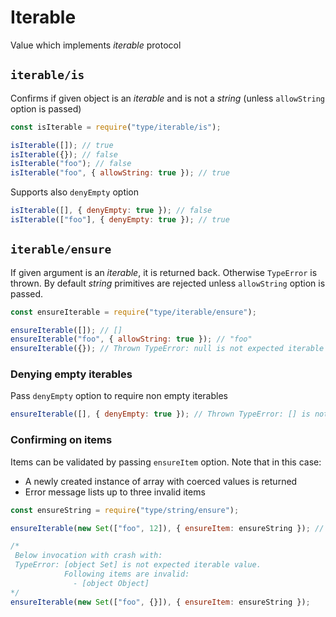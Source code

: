 # Iterable

Value which implements _iterable_ protocol


































<extoc></extoc>

## `iterable/is`

Confirms if given object is an _iterable_ and is not a _string_ (unless `allowString` option is passed)

```javascript
const isIterable = require("type/iterable/is");

isIterable([]); // true
isIterable({}); // false
isIterable("foo"); // false
isIterable("foo", { allowString: true }); // true
```

Supports also `denyEmpty` option

```javascript
isIterable([], { denyEmpty: true }); // false
isIterable(["foo"], { denyEmpty: true }); // true
```

## `iterable/ensure`

If given argument is an _iterable_, it is returned back. Otherwise `TypeError` is thrown.
By default _string_ primitives are rejected unless `allowString` option is passed.

```javascript
const ensureIterable = require("type/iterable/ensure");

ensureIterable([]); // []
ensureIterable("foo", { allowString: true }); // "foo"
ensureIterable({}); // Thrown TypeError: null is not expected iterable
```

### Denying empty iterables

Pass `denyEmpty` option to require non empty iterables

```javascript
ensureIterable([], { denyEmpty: true }); // Thrown TypeError: [] is not expected iterable
```

### Confirming on items

Items can be validated by passing `ensureItem` option. Note that in this case:

- A newly created instance of array with coerced values is returned
- Error message lists up to three invalid items

```javascript
const ensureString = require("type/string/ensure");

ensureIterable(new Set(["foo", 12]), { ensureItem: ensureString }); // ["foo", "12"]

/*
 Below invocation with crash with:
 TypeError: [object Set] is not expected iterable value.
            Following items are invalid:
              - [object Object]
*/
ensureIterable(new Set(["foo", {}]), { ensureItem: ensureString });
```
